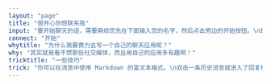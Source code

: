 ```yaml
---
layout: "page"
title: "很开心你想联系我"
input: "要开始聊天的话，需要麻烦您先在下面输入您的名字，然后点击旁边的开始按钮。\n即使我现在不在线，也会收到消息提醒。\n不要忘记有时回来看看，我会回复所有消息的！"
connect: "开始"
whytitle: "为什么我要费力去写一个自己的聊天应用呢？"
why: "其实就是看不惯那些社交媒体，而且用自己的应用多有趣啊！"
tricktitle: "一些技巧"
trick: "你可以在消息中使用 Markdown 的富文本格式。\n双击一条历史消息就进入了回复模式。\n进入聊天室后，在右上角的菜单里可以进行视频聊天。"
---
```


<script setup>
import Contact from '../../components/chat/connect.vue'
</script>

<Contact />

